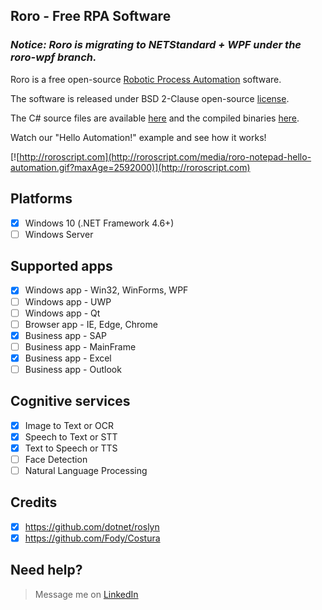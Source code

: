 ## Roro - Free RPA Software

### *Notice: Roro is migrating to NETStandard + WPF under the roro-wpf branch.*

Roro is a free open-source [Robotic Process Automation](https://en.wikipedia.org/wiki/Robotic_process_automation) software.

The software is released under BSD 2-Clause open-source [license](LICENSE).

The C# source files are available [here](src) and the compiled binaries [here](bin).

Watch our "Hello Automation!" example and see how it works!

[![http://roroscript.com](http://roroscript.com/media/roro-notepad-hello-automation.gif?maxAge=2592000)](http://roroscript.com)

## Platforms
- [x] Windows 10 (.NET Framework 4.6+)
- [ ] Windows Server

## Supported apps
- [x] Windows app - Win32, WinForms, WPF
- [ ] Windows app - UWP
- [ ] Windows app - Qt
- [ ] Browser app - IE, Edge, Chrome
- [x] Business app - SAP
- [ ] Business app - MainFrame
- [x] Business app - Excel
- [ ] Business app - Outlook

## Cognitive services
- [x] Image to Text or OCR
- [x] Speech to Text or STT
- [x] Text to Speech or TTS
- [ ] Face Detection
- [ ] Natural Language Processing

## Credits
- [x] https://github.com/dotnet/roslyn
- [x] https://github.com/Fody/Costura

## Need help?
> Message me on [LinkedIn](https://linkedin.com/in/arviedelgado)
